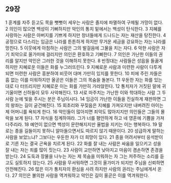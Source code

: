 ## 29장
1 훈계를 자주 듣고도 목을 뻣뻣이 세우는 사람은 졸지에 파멸하여 구제될 가망이 없다.
2 의인이 많으면 백성이 기뻐하지만 악인의 통치 밑에서는 백성이 탄식한다.
3 지혜를 사랑하는 사람은 아버지를 기쁘게 하지만 창녀들에게 드나드는 자는 재산을 탕진한다.
4 공정으로 다스리는 임금은 나라를 튼튼하게 하지만 무거운 세금을 강요하는 자는 나라를 망친다.
5 이웃에게 아첨하는 사람은 그의 발걸음에 그물을 치는 자다.
6 악한 사람은 자기 죄악으로 올가미에 걸리지만 의인은 환호하고 기뻐한다.
7 의인은 가난한 이들의 권리를 알지만 악인은 그러한 것을 이해하지 못한다.
8 빈정대는 사람들은 성읍을 들끓게 하지만 지혜로운 이들은 화를 누그러뜨린다.
9 지혜로운 사람과 미련한 사람이 다투게 되면 미련한 사람은 흥분하여 비웃어 대며 가만히 있지를 못한다.
10 피에 주린 자들은 흠 없는 이를 미워하지만 올곧은 이들은 그의 목숨을 돌본다.
11 우둔한 자는 화를 있는 대로 다 터뜨리지만 지혜로운 이는 화를 가만히 가라앉힌다.
12 통치자가 거짓된 말에 귀 기울이면 신하들이 모두 사악해진다.
13 서로 마주치는 가난한 이와 학대하는 사람 그 두 사람 눈에 빛을 주시는 분은 주님이시다.
14 임금이 가난한 이들을 진실하게 재판하면 그의 왕좌는 길이 굳건해진다.
15 회초리와 꾸짖음은 지혜를 가져오지만 내버려진 아이는 제 어머니를 욕되게 한다.
16 악인들이 많아지면 죄악도 많아지지만 의인들은 그들의 몰락을 보게 된다.
17 자식을 징계하여라. 그가 너를 평안하게 하고 네 영혼에 기쁨을 가져다주리라.
18 예언이 없으면 백성이 문란해지지만 율법을 지키는 이는 행복하다.
19 말로는 종을 길들이지 못하니 알아들으면서도 따르지 않기 때문이다.
20 성급하게 말하는 사람을 보았느냐? 그보다는 우둔한 자가 더 희망이 있다.
21 종을 어려서부터 응석받이로 기른 자는 결국 곤욕을 치르게 된다.
22 화를 잘 내는 사람은 싸움을 일으키고 성을 잘 내는 자는 죄를 많이 짓는다.
23 사람이 교만하면 낮아지고 마음이 겸손하면 존경을 받는다.
24 도둑과 장물을 나누는 자는 제 목숨을 미워하는 자 그는 저주하는 소리를 듣고도 실토하지 않는다.
25 사람을 무서워하면 그것이 올가미가 되지만 주님을 신뢰하면 안전해진다.
26 많은 이가 통치자의 환심을 사려 하지만 사람의 권리는 주님에게서 온다.
27 의인은 불의한 사람을 역겨워하고 악인은 길이 올곧은 이를 역겨워한다.
